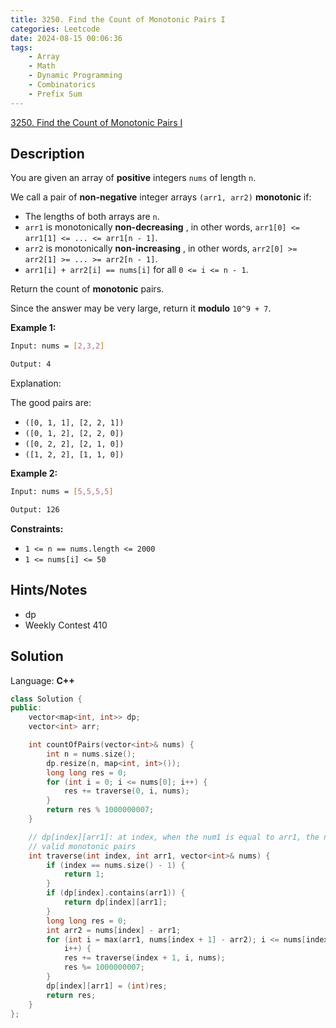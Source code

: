 ```yaml
---
title: 3250. Find the Count of Monotonic Pairs I
categories: Leetcode
date: 2024-08-15 00:06:36
tags:
    - Array
    - Math
    - Dynamic Programming
    - Combinatorics
    - Prefix Sum
---
```


[3250. Find the Count of Monotonic Pairs I](https://leetcode.com/problems/find-the-count-of-monotonic-pairs-i/description/)

## Description

You are given an array of **positive**  integers `nums` of length `n`.

We call a pair of **non-negative**  integer arrays `(arr1, arr2)` **monotonic**  if:

- The lengths of both arrays are `n`.
- `arr1` is monotonically **non-decreasing** , in other words, `arr1[0] <= arr1[1] <= ... <= arr1[n - 1]`.
- `arr2` is monotonically **non-increasing** , in other words, `arr2[0] >= arr2[1] >= ... >= arr2[n - 1]`.
- `arr1[i] + arr2[i] == nums[i]` for all `0 <= i <= n - 1`.

Return the count of **monotonic**  pairs.

Since the answer may be very large, return it **modulo**  `10^9 + 7`.

**Example 1:**

```bash
Input: nums = [2,3,2]

Output: 4
```

Explanation:

The good pairs are:

- `([0, 1, 1], [2, 2, 1])`
- `([0, 1, 2], [2, 2, 0])`
- `([0, 2, 2], [2, 1, 0])`
- `([1, 2, 2], [1, 1, 0])`

**Example 2:**

```bash
Input: nums = [5,5,5,5]

Output: 126
```

**Constraints:**

- `1 <= n == nums.length <= 2000`
- `1 <= nums[i] <= 50`

## Hints/Notes

- dp
- Weekly Contest 410

## Solution

Language: **C++**

```C++
class Solution {
public:
    vector<map<int, int>> dp;
    vector<int> arr;

    int countOfPairs(vector<int>& nums) {
        int n = nums.size();
        dp.resize(n, map<int, int>());
        long long res = 0;
        for (int i = 0; i <= nums[0]; i++) {
            res += traverse(0, i, nums);
        }
        return res % 1000000007;
    }

    // dp[index][arr1]: at index, when the num1 is equal to arr1, the number of
    // valid monotonic pairs
    int traverse(int index, int arr1, vector<int>& nums) {
        if (index == nums.size() - 1) {
            return 1;
        }
        if (dp[index].contains(arr1)) {
            return dp[index][arr1];
        }
        long long res = 0;
        int arr2 = nums[index] - arr1;
        for (int i = max(arr1, nums[index + 1] - arr2); i <= nums[index + 1];
            i++) {
            res += traverse(index + 1, i, nums);
            res %= 1000000007;
        }
        dp[index][arr1] = (int)res;
        return res;
    }
};
```
